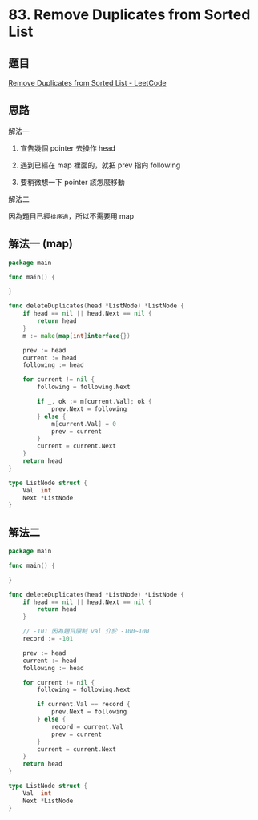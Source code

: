 # 83. Remove Duplicates from Sorted List

## 題目

[Remove Duplicates from Sorted List - LeetCode](https://leetcode.com/problems/remove-duplicates-from-sorted-list/)

## 思路

解法一

1. 宣告幾個 pointer 去操作 head

2. 遇到已經在 map 裡面的，就把 prev 指向 following

3. 要稍微想一下 pointer 該怎麼移動

解法二

因為題目已經`排序過`，所以不需要用 map

## 解法一 (map)

```go
package main

func main() {

}

func deleteDuplicates(head *ListNode) *ListNode {
	if head == nil || head.Next == nil {
		return head
	}
	m := make(map[int]interface{})

	prev := head
	current := head
	following := head

	for current != nil {
		following = following.Next

		if _, ok := m[current.Val]; ok {
			prev.Next = following
		} else {
			m[current.Val] = 0
			prev = current
		}
		current = current.Next
	}
	return head
}

type ListNode struct {
	Val  int
	Next *ListNode
}
```

## 解法二

```go
package main

func main() {

}

func deleteDuplicates(head *ListNode) *ListNode {
	if head == nil || head.Next == nil {
		return head
	}

	// -101 因為題目限制 val 介於 -100~100
	record := -101

	prev := head
	current := head
	following := head

	for current != nil {
		following = following.Next

		if current.Val == record {
			prev.Next = following
		} else {
			record = current.Val
			prev = current
		}
		current = current.Next
	}
	return head
}

type ListNode struct {
	Val  int
	Next *ListNode
}
```
